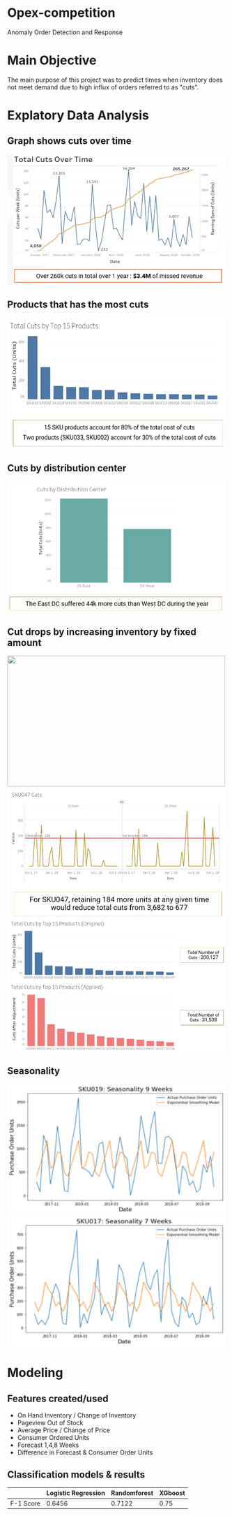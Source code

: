 # Opex-competition
Anomaly Order Detection and Response

# Main Objective
The main purpose of this project was to predict times when inventory does not meet demand due to high influx of orders referred to as "cuts".

# Explatory Data Analysis
## Graph shows cuts over time 
<img src="plots/plot1.JPG" width="500" height="300">

## Products that has the most cuts
<img src="plots/plot2.JPG" width="500" height="300">

## Cuts by distribution center
<img src="plots/plot3.JPG" width="500" height="300">

## Cut drops by increasing inventory by fixed amount
<img src="plots/simple1.jpg" width="500" height="300">

<img src="plots/simple2.jpg" width="500" height="300">

<img src="plots/simple3.jpg" width="500" height="300">

## Seasonality

<img src="plots/plot4.png" width="500" height="300">

<img src="plots/plot5.png" width="500" height="300">

# Modeling
## Features created/used

* On Hand Inventory / Change of Inventory
* Pageview Out of Stock
* Average Price / Change of Price
* Consumer Ordered Units
* Forecast 1,4,8 Weeks 
* Difference in Forecast & Consumer Order Units

## Classification models & results
| |Logistic Regression | Randomforest | XGboost | 
|--- |------------- | ------------- | ------------- | 
| F-1 Score  | 0.6456 | 0.7122|  0.75|
